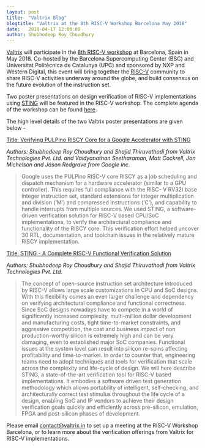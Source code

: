 ```yaml
---
layout: post
title:  "Valtrix Blog"
blogtitle: "Valtrix at the 8th RISC-V Workshop Barcelona May 2018"
date:   2018-04-17 12:00:00
author: Shubhodeep Roy Choudhury
---
```


[Valtrix][valtrix_link] will participate in the [8th RISC-V workshop][rv_ws_link] at Barcelona, Spain in May 2018. Co-hosted by the Barcelona Supercomputing Center (BSC) and Universitat Politècnica de Catalunya (UPC) and sponsored by NXP and Western Digital, this event will<!--more--> bring together the [RISC-V][riscv_link] community to share RISC-V activities underway around the globe, and build consensus on the future evolution of the instruction set.

Two poster presentations on design verification of RISC-V implementations using [STING][sting_link] will be featured in the RISC-V workshop. The complete agenda of the workshop can be found [here][rv_ws_agenda_link].

The high level details of the two Valtrix poster presentations are given below -

[Title: Verifying PULPino RISCY Core for a Google Accelerator with STING](/assets/pdf/Verifying_PULPino_RISCY_Core_for_a_Google_Accelerator_with_STING.pdf)

*Authors: Shubhodeep Roy Choudhury and Shajid Thiruvathodi from Valtrix Technologies Pvt. Ltd. and Vaidyanathan Seetharaman, Matt Cockrell, Jon Michelson and Jason Redgrave from Google Inc.*

>Google uses the PULPino RISC-V core RISCY as a job scheduling and dispatch mechanism for a hardware accelerator (similar to a GPU controller). This requires full compliance with the RISC- V RV32I base integer instruction set, standard extensions for integer multiplication and division (‘M’) and compressed instructions (‘C’), and capability to handle interrupts from multiple sources. We used STING, a software-driven verification solution for RISC-V based CPU/SoC implementations, to verify the architectural compliance and functionality of the RISCY core. This verification effort helped uncover 30 RTL, documentation, and toolchain issues in the relatively mature RISCY implementation.

[Title: STING - A Complete RISC-V Functional Verification Solution](/assets/pdf/STING_A_Complete_RISC-V_Functional_Verification_Solution.pdf)

*Authors: Shubhodeep Roy Choudhury and Shajid Thiruvathodi from Valtrix Technologies Pvt. Ltd.*

>The concept of open-source instruction set architecture introduced by RISC-V allows large scale customizations in CPU and SoC designs. With this flexibility comes an even larger challenge and dependency on verifying architectural compliance and functional correctness. Since SoC designs nowadays have to compete in a world of significantly increased complexity, multi-million dollar development and manufacturing costs, tight time-to-market constraints, and aggressive competition, the cost and business impact of non production-worthy silicon is extremely high and can be very damaging, even to established major SoC companies. Functional issues at the system level can result into silicon re-spins affecting profitability and time-to-market. In order to counter that, engineering teams need to adopt techniques and tools for verification that scale across the complexity and life-cycle of design. We will here describe STING, a state-of-the-art verification tool for RISC-V based implementations. It embodies a software driven test generation methodology which allows portability of intelligent, self-checking, and architecturally correct test stimulus throughout the life cycle of a design, enabling SoC and IP vendors to achieve their design verification goals quickly and efficiently across pre-silicon, emulation, FPGA and post-silicon phases of development.

Please email [contact@valtrix.in](mailto:contact@valtrix.in) to set up a meeting at the RISC-V Workshop Barcelona, or to learn more about the verification offerings from Valtrix for RISC-V implementations.

[valtrix_link]: https://valtrix.in
[rv_ws_link]: https://tmt.knect365.com/risc-v-workshop-barcelona/
[riscv_link]: https://riscv.org
[sting_link]: https://valtrix.in/sting/
[rv_ws_agenda_link]: https://tmt.knect365.com/risc-v-workshop-barcelona/agenda/2

